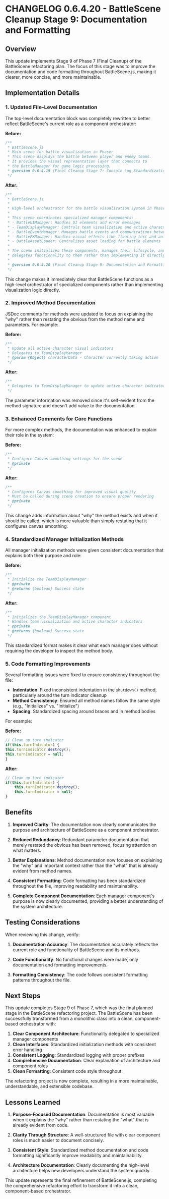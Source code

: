 # CHANGELOG 0.6.4.20 - BattleScene Cleanup Stage 9: Documentation and Formatting

## Overview

This update implements Stage 9 of Phase 7 (Final Cleanup) of the BattleScene refactoring plan. The focus of this stage was to improve the documentation and code formatting throughout BattleScene.js, making it clearer, more concise, and more maintainable.

## Implementation Details

### 1. Updated File-Level Documentation

The top-level documentation block was completely rewritten to better reflect BattleScene's current role as a component orchestrator:

**Before:**
```javascript
/**
 * BattleScene.js
 * Main scene for battle visualization in Phaser
 * This scene displays the battle between player and enemy teams.
 * It provides the visual representation layer that connects to
 * the BattleManager for game logic processing.
 * @version 0.6.4.19 (Final Cleanup Stage 7: Console Log Standardization - Completed)
 */
```

**After:**
```javascript
/**
 * BattleScene.js
 * 
 * High-level orchestrator for the battle visualization system in Phaser.
 * 
 * This scene coordinates specialized manager components:
 * - BattleUIManager: Handles UI elements and error messages
 * - TeamDisplayManager: Controls team visualization and active character indicators
 * - BattleEventManager: Manages battle events and communications between systems
 * - BattleFXManager: Handles visual effects like floating text and animations
 * - BattleAssetLoader: Centralizes asset loading for battle elements
 * 
 * The scene initializes these components, manages their lifecycle, and
 * delegates functionality to them rather than implementing it directly.
 * 
 * @version 0.6.4.20 (Final Cleanup Stage 9: Documentation and Formatting)
 */
```

This change makes it immediately clear that BattleScene functions as a high-level orchestrator of specialized components rather than implementing visualization logic directly.

### 2. Improved Method Documentation

JSDoc comments for methods were updated to focus on explaining the "why" rather than restating the obvious from the method name and parameters. For example:

**Before:**
```javascript
/**
 * Update all active character visual indicators
 * Delegates to TeamDisplayManager
 * @param {Object} characterData - Character currently taking action
 */
```

**After:**
```javascript
/**
 * Delegates to TeamDisplayManager to update active character indicators
 */
```

The parameter information was removed since it's self-evident from the method signature and doesn't add value to the documentation.

### 3. Enhanced Comments for Core Functions

For more complex methods, the documentation was enhanced to explain their role in the system:

**Before:**
```javascript
/**
 * Configure Canvas smoothing settings for the scene
 * @private
 */
```

**After:**
```javascript
/**
 * Configures Canvas smoothing for improved visual quality
 * Must be called during scene creation to ensure proper rendering
 * @private
 */
```

This change adds information about "why" the method exists and when it should be called, which is more valuable than simply restating that it configures canvas smoothing.

### 4. Standardized Manager Initialization Methods

All manager initialization methods were given consistent documentation that explains both their purpose and role:

**Before:**
```javascript
/**
 * Initialize the TeamDisplayManager
 * @private
 * @returns {boolean} Success state
 */
```

**After:**
```javascript
/**
 * Initializes the TeamDisplayManager component
 * Handles team visualization and active character indicators
 * @private
 * @returns {boolean} Success state
 */
```

This standardized format makes it clear what each manager does without requiring the developer to inspect the method body.

### 5. Code Formatting Improvements

Several formatting issues were fixed to ensure consistency throughout the file:

- **Indentation**: Fixed inconsistent indentation in the `shutdown()` method, particularly around the turn indicator cleanup
- **Method Consistency**: Ensured all method names follow the same style (e.g., "Initializes" vs. "Initialize")
- **Spacing**: Standardized spacing around braces and in method bodies

For example:

**Before:**
```javascript
// Clean up turn indicator
if(this.turnIndicator) { 
this.turnIndicator.destroy(); 
this.turnIndicator = null; 
}
```

**After:**
```javascript
// Clean up turn indicator
if(this.turnIndicator) { 
    this.turnIndicator.destroy(); 
    this.turnIndicator = null; 
}
```

## Benefits

1. **Improved Clarity**: The documentation now clearly communicates the purpose and architecture of BattleScene as a component orchestrator.

2. **Reduced Redundancy**: Redundant parameter documentation that merely restated the obvious has been removed, focusing attention on what matters.

3. **Better Explanations**: Method documentation now focuses on explaining the "why" and important context rather than the "what" that is already evident from method names.

4. **Consistent Formatting**: Code formatting has been standardized throughout the file, improving readability and maintainability.

5. **Complete Component Documentation**: Each manager component's purpose is now clearly documented, providing a better understanding of the system architecture.

## Testing Considerations

When reviewing this change, verify:

1. **Documentation Accuracy**: The documentation accurately reflects the current role and functionality of BattleScene and its methods.

2. **Code Functionality**: No functional changes were made, only documentation and formatting improvements.

3. **Formatting Consistency**: The code follows consistent formatting patterns throughout the file.

## Next Steps

This update completes Stage 9 of Phase 7, which was the final planned stage in the BattleScene refactoring project. The BattleScene has been successfully transformed from a monolithic class into a clean, component-based orchestrator with:

1. **Clear Component Architecture**: Functionality delegated to specialized manager components
2. **Clean Interfaces**: Standardized initialization methods with consistent error handling
3. **Consistent Logging**: Standardized logging with proper prefixes
4. **Comprehensive Documentation**: Clear explanation of architecture and component roles
5. **Clean Formatting**: Consistent code style throughout

The refactoring project is now complete, resulting in a more maintainable, understandable, and extensible codebase.

## Lessons Learned

1. **Purpose-Focused Documentation**: Documentation is most valuable when it explains the "why" rather than restating the "what" that is already evident from code.

2. **Clarity Through Structure**: A well-structured file with clear component roles is much easier to document concisely.

3. **Consistent Style**: Standardized method documentation and code formatting significantly improve readability and maintainability.

4. **Architecture Documentation**: Clearly documenting the high-level architecture helps new developers understand the system quickly.

This update represents the final refinement of BattleScene.js, completing the comprehensive refactoring effort to transform it into a clean, component-based orchestrator.
